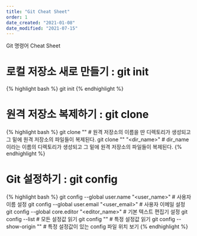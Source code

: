 ```yaml
---
title: "Git Cheat Sheet"
order: 1
date_created: "2021-01-08"
date_modified: "2021-07-15"
---
```


Git 명령어 Cheat Sheet

# 로컬 저장소 새로 만들기 : git init

{% highlight bash %}
git init
{% endhighlight %}

# 원격 저장소 복제하기 : git clone

{% highlight bash %}
git clone "<url>"                # 원격 저장소의 이름을 딴 디렉토리가 생성되고 그 밑에 원격 저장소의 파일들이 복제된다.
git clone "<url>" "<dir_name>"   # dir_name이라는 이름의 디렉토리가 생성되고 그 밑에 원격 저장소의 파일들이 복제된다.
{% endhighlight %}

# Git 설정하기 : git config

{% highlight bash %}
git config --global user.name "<user_name>"       # 사용자 이름 설정
git config --global user.email "<user_email>"     # 사용자 이메일 설정
git config --global core.editor "<editor_name>"   # 기본 텍스트 편집기 설정
git config --list                                 # 모든 설정값 읽기
git config "<key>"                                # 특정 설정값 읽기
git config --show-origin "<key>"                  # 특정 설정값이 있는 config 파일 위치 보기
{% endhighlight %}